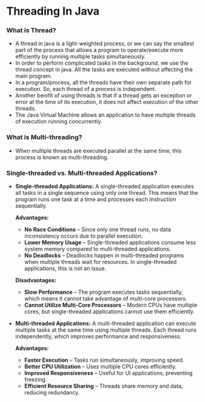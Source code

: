 # Threading In Java

### **What is Thread?**

- A thread in java is a light-weighted process, or we can say the smallest part of the process that allows a program to operate/execute more efficiently by running multiple tasks simultaneously.    
- In order to perform complicated tasks in the background, we use the thread concept in java. All the tasks are executed without affecting the main program.  
- In a program/process, all the threads have their own separate path for execution. So, each thread of a process is independent.
- Another benifit of using threads is that if a thread gets an exception or error at the time of its execution, it does not affect execution of the other threads.
- The Java Virtual Machine allows an application to have multiple threads of execution running concurrently.

### **What is Multi-threading?**

- When multiple threads are executed parallel at the same time, this process is known as multi-threading.

### **Single-threaded vs. Multi-threaded Applications?**

 - **Single-threaded Applications:** A single-threaded application executes all tasks in a single sequence using only one thread. This means that the program runs one task at a time and processes each instruction sequentially.  

    **Advantages:**
    - **No Race Conditions** – Since only one thread runs, no data inconsistency occurs due to parallel execution.
    - **Lower Memory Usage** – Single-threaded applications consume less system memory compared to multi-threaded applications.
    - **No Deadlocks** – Deadlocks happen in multi-threaded programs when multiple threads wait for resources. In single-threaded applications, this is not an issue.

    **Disadvantages:**
    - **Slow Performance** – The program executes tasks sequentially, which means it cannot take advantage of multi-core processors.
    - **Cannot Utilize Multi-Core Processors** – Modern CPUs have multiple cores, but single-threaded applications cannot use them efficiently.


- **Multi-threaded Applications:** A multi-threaded application can execute multiple tasks at the same time using multiple threads. Each thread runs independently, which improves performance and responsiveness.

    **Advantages:**
    - **Faster Execution** – Tasks run simultaneously, improving speed.
    - **Better CPU Utilization** – Uses multiple CPU cores efficiently.
    - **Improved Responsiveness** – Useful for UI applications, preventing freezing.
    - **Efficient Resource Sharing** – Threads share memory and data, reducing redundancy.














